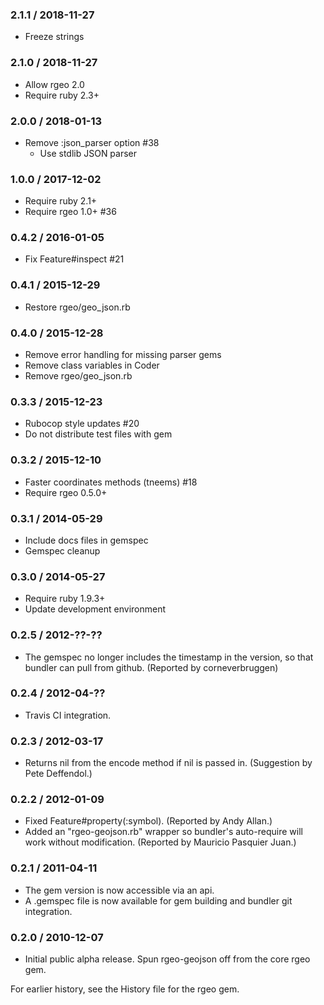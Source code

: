 ### 2.1.1 / 2018-11-27

* Freeze strings


### 2.1.0 / 2018-11-27

* Allow rgeo 2.0
* Require ruby 2.3+


### 2.0.0 / 2018-01-13

* Remove :json_parser option #38
  * Use stdlib JSON parser


### 1.0.0 / 2017-12-02

* Require ruby 2.1+
* Require rgeo 1.0+ #36


### 0.4.2 / 2016-01-05

* Fix Feature#inspect #21


### 0.4.1 / 2015-12-29

* Restore rgeo/geo_json.rb


### 0.4.0 / 2015-12-28

* Remove error handling for missing parser gems
* Remove class variables in Coder
* Remove rgeo/geo_json.rb


### 0.3.3 / 2015-12-23

* Rubocop style updates #20
* Do not distribute test files with gem


### 0.3.2 / 2015-12-10

* Faster coordinates methods (tneems) #18
* Require rgeo 0.5.0+


### 0.3.1 / 2014-05-29

* Include docs files in gemspec
* Gemspec cleanup


### 0.3.0 / 2014-05-27

* Require ruby 1.9.3+
* Update development environment


### 0.2.5 / 2012-??-??

* The gemspec no longer includes the timestamp in the version, so that
  bundler can pull from github. (Reported by corneverbruggen)


### 0.2.4 / 2012-04-??

* Travis CI integration.


### 0.2.3 / 2012-03-17

* Returns nil from the encode method if nil is passed in. (Suggestion by
  Pete Deffendol.)


### 0.2.2 / 2012-01-09

* Fixed Feature#property(:symbol). (Reported by Andy Allan.)
* Added an "rgeo-geojson.rb" wrapper so bundler's auto-require will work
  without modification. (Reported by Mauricio Pasquier Juan.)


### 0.2.1 / 2011-04-11

* The gem version is now accessible via an api.
* A .gemspec file is now available for gem building and bundler git
  integration.


### 0.2.0 / 2010-12-07

* Initial public alpha release. Spun rgeo-geojson off from the core rgeo
  gem.


For earlier history, see the History file for the rgeo gem.
